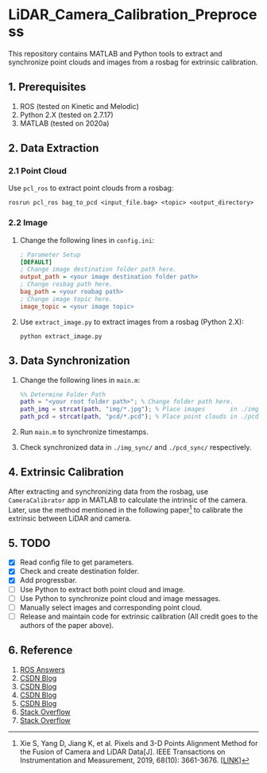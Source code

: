 # LiDAR_Camera_Calibration_Preprocess

This repository contains MATLAB and Python tools to extract and synchronize point clouds and images from a rosbag for extrinsic calibration.

## 1. Prerequisites

1. ROS (tested on Kinetic and Melodic)
2. Python 2.X (tested on 2.7.17)
3. MATLAB (tested on 2020a)

## 2. Data Extraction

### 2.1 Point Cloud

Use `pcl_ros` to extract point clouds from a rosbag:

```shell
rosrun pcl_ros bag_to_pcd <input_file.bag> <topic> <output_directory>
```

### 2.2 Image

1. Change the following lines in `config.ini`:

    ```ini
    ; Parameter Setup
    [DEFAULT]
    ; Change image destination folder path here.
    output_path = <your image destination folder path>
    ; Change rosbag path here.
    bag_path = <your roabag path>
    ; Change image topic here.
    image_topic = <your image topic>
    ```

2. Use `extract_image.py` to extract images from a rosbag (Python 2.X):

    ```shell
    python extract_image.py
    ```

## 3. Data Synchronization

1. Change the following lines in `main.m`:

    ```matlab
    %% Determine Folder Path
    path = "<your root folder path>"; % Change folder path here.
    path_img = strcat(path, "img/*.jpg"); % Place images       in ./img/ folder
    path_pcd = strcat(path, "pcd/*.pcd"); % Place point clouds in ./pcd/ folder
    ```

2. Run `main.m` to synchronize timestamps.
3. Check synchronized data in `./img_sync/` and `./pcd_sync/` respectively.

## 4. Extrinsic Calibration

After extracting and synchronizing data from the rosbag, use `CameraCalibrator` app in MATLAB to calculate the intrinsic of the camera. Later, use the method mentioned in the following paper[^1] to calibrate the extrinsic between LiDAR and camera.

[^1]: Xie S, Yang D, Jiang K, et al. Pixels and 3-D Points Alignment Method for the Fusion of Camera and LiDAR Data[J]. IEEE Transactions on Instrumentation and Measurement, 2019, 68(10): 3661-3676. [[LINK](https://ieeexplore.ieee.org/document/8565990)]

## 5. TODO

- [x] Read config file to get parameters.
- [x] Check and create destination folder.
- [x] Add progressbar.
- [ ] Use Python to extract both point cloud and image.
- [ ] Use Python to synchronize point cloud and image messages.
- [ ] Manually select images and corresponding point cloud.
- [ ] Release and maintain code for extrinsic calibration (All credit goes to the authors of the paper above).

## 6. Reference

1. [ROS Answers](https://answers.ros.org/question/289937/subscribing-to-compressed-images-from-rosbag/)
2. [CSDN Blog](https://blog.csdn.net/loveSIYU/article/details/113830289)
3. [CSDN Blog](https://blog.csdn.net/memoryd/article/details/105174348)
4. [CSDN Blog](https://blog.csdn.net/qq_22059843/article/details/103018216)
5. [CSDN Blog](https://blog.csdn.net/yourgreatfather/article/details/87783906)
6. [Stack Overflow](https://stackoverflow.com/questions/39772424/how-to-effeciently-convert-ros-pointcloud2-to-pcl-point-cloud-and-visualize-it-i)
7. [Stack Overflow](https://stackoverflow.com/questions/59794926/saving-pointcloud-from-rosbag)
